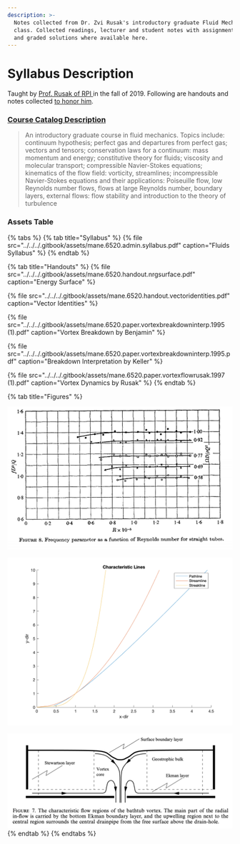 ```yaml
---
description: >-
  Notes collected from Dr. Zvi Rusak's introductory graduate Fluid Mechanics
  class. Collected readings, lecturer and student notes with assignment prompts,
  and graded solutions where available here.
---
```


# Syllabus Description

Taught by [Prof. Rusak of RPI ](https://faculty.rpi.edu/zvi-rusak)in the fall of 2019. Following are handouts and notes collected [to honor him](https://president.rpi.edu/news/memo/06/08/2020/passing-dr-zvi-rusak). 

### [Course Catalog Description ](http://catalog.rpi.edu/preview_course.php?catoid=18&coid=34421&print)

> An introductory graduate course in fluid mechanics. Topics include: continuum hypothesis; perfect gas and departures from perfect gas; vectors and tensors; conservation laws for a continuum: mass momentum and energy; constitutive theory for fluids; viscosity and molecular transport; compressible Navier-Stokes equations; kinematics of the flow field: vorticity, streamlines; incompressible Navier-Stokes equations and their applications: Poiseuille flow, low Reynolds number flows, flows at large Reynolds number, boundary layers, external flows: flow stability and introduction to the theory of turbulence

### Assets Table

{% tabs %}
{% tab title="Syllabus" %}
{% file src="../../../.gitbook/assets/mane.6520.admin.syllabus.pdf" caption="Fluids Syllabus" %}
{% endtab %}

{% tab title="Handouts" %}
{% file src="../../../.gitbook/assets/mane.6520.handout.nrgsurface.pdf" caption="Energy Surface" %}

{% file src="../../../.gitbook/assets/mane.6520.handout.vectoridentities.pdf" caption="Vector Identities" %}

{% file src="../../../.gitbook/assets/mane.6520.paper.vortexbreakdowninterp.1995 \(1\).pdf" caption="Vortex Breakdown by Benjamin" %}

{% file src="../../../.gitbook/assets/mane.6520.paper.vortexbreakdowninterp.1995.pdf" caption="Breakdown Interpretation by Keller" %}

{% file src="../../../.gitbook/assets/mane.6520.paper.vortexflowrusak.1997 \(1\).pdf" caption="Vortex Dynamics by Rusak" %}
{% endtab %}

{% tab title="Figures" %}




![](../../../.gitbook/assets/mane.6520.figure.freqreplot.png)

![](../../../.gitbook/assets/mane.6520.figure.lines.png)

![](../../../.gitbook/assets/mane.6520.figure.regionmap.png)
{% endtab %}
{% endtabs %}







